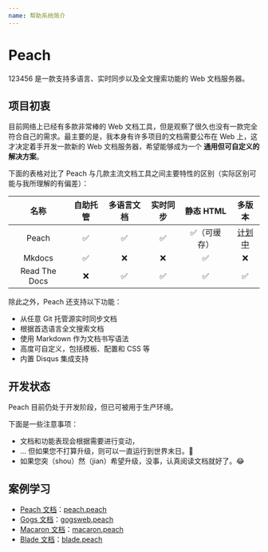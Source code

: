 ```yaml
---
name: 帮助系统简介
---
```


# Peach 

123456 是一款支持多语言、实时同步以及全文搜索功能的 Web 文档服务器。

## 项目初衷

目前网络上已经有多款非常棒的 Web 文档工具，但是观察了很久也没有一款完全符合自己的需求。最主要的是，我本身有许多项目的文档需要公布在 Web 上，这才决定着手开发一款新的 Web 文档服务器，希望能够成为一个 **通用但可自定义的解决方案**。

下面的表格对比了 Peach 与几款主流文档工具之间主要特性的区别（实际区别可能与我所理解的有偏差）：

|名称|自助托管|多语言文档|实时同步|静态 HTML|多版本|
|:--:|:---------:|:------------:|:------------:|:---------:|:---------:|
|Peach|✅|✅|✅|✅（可缓存）|[计划中](/docs/intro/roadmap)|
|Mkdocs|✅|❌|❌|✅|❌|
|Read The Docs|❌|✅|✅|✅|✅|

除此之外，Peach 还支持以下功能：

- 从任意 Git 托管源实时同步文档
- 根据首选语言全文搜索文档
- 使用 Markdown 作为文档书写语法
- 高度可自定义，包括模板、配置和 CSS 等
- 内置 Disqus 集成支持

## 开发状态

Peach 目前仍处于开发阶段，但已可被用于生产环境。

下面是一些注意事项：

- 文档和功能表现会根据需要进行变动，
- ... 但如果您不打算升级，则可以一直运行到世界末日。:100:
- 如果您突（shou）然（jian）希望升级，没事，认真阅读文档就好了。:joy:

## 案例学习

- [Peach 文档](http://peachdocs.org/)：[peach.peach](https://github.com/peachdocs/peach.peach)
- [Gogs 文档](http://gogs.io/)：[gogsweb.peach](https://github.com/gogits/gogsweb.peach)
- [Macaron 文档](http://go-macaron.com/)：[macaron.peach](https://github.com/macaron-contrib/macaron.peach)
- [Blade 文档](http://bladejava.com/)：[blade.peach](https://github.com/bladejava/blade.peach)
